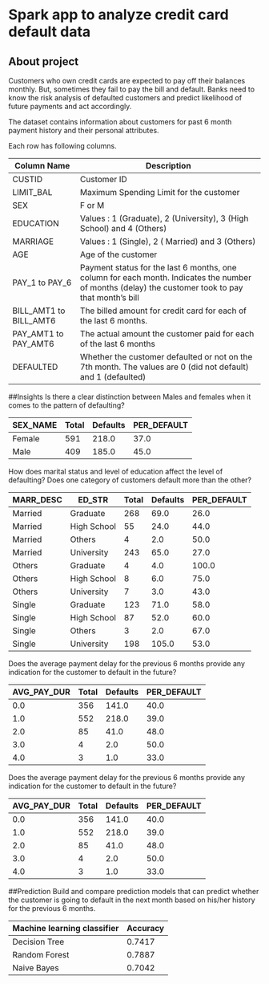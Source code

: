# Spark app to analyze credit card default data

## About project
Customers who own credit cards are expected to pay off their balances monthly. But, sometimes they fail to pay the bill and default.
Banks need to know the risk analysis of defaulted customers and predict likelihood of future payments and 
act accordingly.

The dataset contains information about customers for past 6 month payment history
and their personal attributes.

Each row has following columns.

Column Name   | Description
------------- | -------------
CUSTID        | Customer ID
LIMIT_BAL     | Maximum Spending Limit for the customer
SEX           | F or M
EDUCATION     | Values : 1 (Graduate), 2 (University), 3 (High School) and 4 (Others)
MARRIAGE      | Values : 1 (Single), 2 ( Married) and 3 (Others)
AGE           | Age of the customer
PAY_1 to PAY_6          | Payment status for the last 6 months, one column for each month. Indicates the number of months (delay) the customer took to pay that month’s bill
BILL_AMT1 to BILL_AMT6  | The billed amount for credit card for each of the last 6 months.
PAY_AMT1 to PAY_AMT6    | The actual amount the customer paid for each of the last 6 months
DEFAULTED               | Whether the customer defaulted or not on the 7th month. The values are 0 (did not default) and 1 (defaulted)

##Insights
Is there a clear distinction between Males and females when it comes to the pattern of
defaulting? 

SEX_NAME  | Total | Defaults  | PER_DEFAULT
----------|-------|-----------|-------------
Female    | 591   | 218.0     | 37.0
Male      | 409   | 185.0     | 45.0

How does marital status and level of education affect the level of defaulting? Does one category
of customers default more than the other?

|MARR_DESC| ED_STR|Total|Defaults|PER_DEFAULT|
|---------|-----------|-----|--------|-----------|
| Married| Graduate| 268| 69.0| 26.0|
| Married|High School| 55| 24.0| 44.0|
| Married| Others| 4| 2.0| 50.0|
| Married| University| 243| 65.0| 27.0|
| Others| Graduate| 4| 4.0| 100.0|
| Others|High School| 8| 6.0| 75.0|
| Others| University| 7| 3.0| 43.0|
| Single| Graduate| 123| 71.0| 58.0|
| Single|High School| 87| 52.0| 60.0|
| Single| Others| 3| 2.0| 67.0|
| Single| University| 198| 105.0| 53.0|

Does the average payment delay for the previous 6 months provide any indication for the
customer to default in the future?

|AVG_PAY_DUR|Total|Defaults|PER_DEFAULT|
|-----------|-----|--------|-----------|
| 0.0| 356| 141.0| 40.0|
| 1.0| 552| 218.0| 39.0|
| 2.0| 85| 41.0| 48.0|
| 3.0| 4| 2.0| 50.0|
| 4.0| 3| 1.0| 33.0|

Does the average payment delay for the previous 6 months provide any indication for the
customer to default in the future?

|AVG_PAY_DUR|Total|Defaults|PER_DEFAULT|
------------|-----|--------|-----------|
| 0.0| 356| 141.0| 40.0|
| 1.0| 552| 218.0| 39.0|
| 2.0| 85| 41.0| 48.0|
| 3.0| 4| 2.0| 50.0|
| 4.0| 3| 1.0| 33.0|

##Prediction
Build and compare prediction models that can predict whether the customer is going to default in
the next month based on his/her history for the previous 6 months.

Machine learning classifier  | Accuracy 
----------|-------
Decision Tree    | 0.7417
Random Forest      | 0.7887
Naive Bayes | 0.7042

